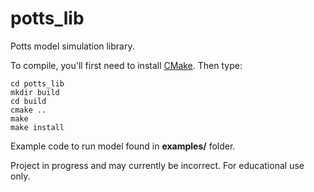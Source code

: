 # potts_lib
Potts model simulation library.

To compile, you'll first need to install [CMake](https://cmake.org). Then type:

    cd potts_lib
    mkdir build
    cd build
    cmake ..
    make
    make install

Example code to run model found in **examples/** folder.

Project in progress and may currently be incorrect. For educational use only.
